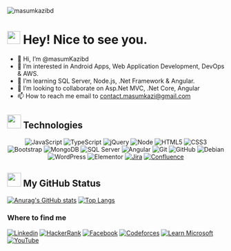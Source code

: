 <p align="left"> <img src="https://komarev.com/ghpvc/?username=masumkazibd&label=Profile%20views&color=0e75b6&style=flat" alt="masumkazibd" /> </p>
<h1><img src="https://emojis.slackmojis.com/emojis/images/1531849430/4246/blob-sunglasses.gif?1531849430" width="30"/> Hey! Nice to see you.</h1>

- 👋 Hi, I’m @masumKazibd
- 👀 I’m interested in Android Apps, Web Application Development, DevOps & AWS.
- 🌱 I’m learning SQL Server, Node.js, .Net Framework & Angular.
- 💞️ I’m looking to collaborate on Asp.Net MVC, .Net Core, Angular
- 📫 How to reach me email to contact.masumkazi@gmail.com
## <img src = "https://media2.giphy.com/media/QssGEmpkyEOhBCb7e1/giphy.gif?cid=ecf05e47a0n3gi1bfqntqmob8g9aid1oyj2wr3ds3mg700bl&rid=giphy.gif" width = 32px> Technologies
<div align="center">


![JavaScript](https://img.shields.io/badge/-JavaScript-black?style=flat-square&logo=javascript)
![TypeScript](https://img.shields.io/badge/TypeScript-007ACC?style=flat-square&logo=typescript&logoColor=white)
![jQuery](https://img.shields.io/badge/jQuery-0769AD?style=flat-square&logo=jquery&logoColor=white)
![Node](https://img.shields.io/badge/-Node-black?style=flat-square&logo=Node.js)
![HTML5](https://img.shields.io/badge/-HTML5-E34F26?style=flat-square&logo=html5&logoColor=white)
![CSS3](https://img.shields.io/badge/-CSS3-1572B6?style=flat-square&logo=css3)
![Bootstrap](https://img.shields.io/badge/-Bootstrap-563D7C?style=flat-square&logo=bootstrap)
![MongoDB](https://img.shields.io/badge/-MongoDB-black?style=flat-square&logo=mongodb)
![SQL Server](https://img.shields.io/badge/-SQL%20Server-black?style=flat-square&logo=microsoft-sql-server)
![Angular](https://img.shields.io/badge/-Angular-red?style=flat-square&logo=angular)
![Git](https://img.shields.io/badge/-Git-black?style=flat-square&logo=git)
![GitHub](https://img.shields.io/badge/-GitHub-181717?style=flat-square&logo=github)
![Debian](https://img.shields.io/badge/Debian-A81D33?style=flat-square&logo=debian&logoColor=white)
![WordPress](https://img.shields.io/badge/Wordpress-21759B?style=flat-square&logo=wordpress&logoColor=white)
![Elementor](https://img.shields.io/badge/Elementor-9146FF?style=flat-square&logo=elementor&logoColor=white)
[![Jira](https://img.shields.io/badge/Jira-0052CC?style=flat-square&logo=jira&logoColor=white)](https://www.atlassian.com/software/jira)
[![Confluence](https://img.shields.io/badge/Confluence-172B4D?style=flat-square&logo=confluence&logoColor=white)](https://www.atlassian.com/software/confluence)

</div>


## <img src = "https://media2.giphy.com/media/QssGEmpkyEOhBCb7e1/giphy.gif?cid=ecf05e47a0n3gi1bfqntqmob8g9aid1oyj2wr3ds3mg700bl&rid=giphy.gif" width = 32px> My GitHub Status

[![Anurag's GitHub stats](https://github-readme-stats.vercel.app/api?username=masumkazibd)](https://github.com/masumkazibd/github-readme-stats) [![Top Langs](https://github-readme-stats.vercel.app/api/top-langs/?username=masumkazibd)](https://github.com/masumkazibd/github-readme-stats)


### Where to find me

[![Linkedin](https://img.shields.io/badge/LinkedIn-0077B5?style=flat-square&logo=linkedin&logoColor=white)](https://www.linkedin.com/in/masumkazi/) 
[![HackerRank](https://img.shields.io/badge/HackerRank-2EC866?style=flat-square&logo=hackerrank&logoColor=white)](https://www.hackerrank.com/profile/masumkazi)
[![Facebook](https://img.shields.io/badge/Facebook-1877F2?style=flat-square&logo=facebook&logoColor=white)](https://facebook.com/masum.kazi.1829)
[![Codeforces](https://img.shields.io/badge/Codeforces-1F8ACB?style=flat-square&logo=codeforces&logoColor=white)](https://codeforces.com/profile/masumkazi)
[![Learn Microsoft](https://img.shields.io/badge/Learn%20Microsoft-0078D4?style=flat-square&logo=microsoft&logoColor=white)](https://learn.microsoft.com/en-us/users/masumkazi/)
[![YouTube](https://img.shields.io/badge/YouTube-FF0000?style=flat-square&logo=youtube&logoColor=white)](https://www.youtube.com/@masumkazibd)


